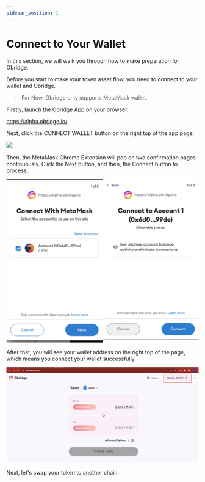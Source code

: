 ```yaml
---
sidebar_position: 1
---
```


# Connect to Your Wallet

In this section, we will walk you through how to make preparation for Obridge.

Before you start to make your token asset flow,  you need to connect to your wallet and Obridge.

> For Now, Obridge only supports MetaMask wallet.

Firstly, launch the Obridge App on your browser.

https://alpha.obridge.io/

Next, click the CONNECT WALLET button on the right top of the app page.

![](click-connect-wallet.ong)

Then, the MetaMask Chrome Extension will pop on two confirmation pages continuously. Click the Next button, and then, the Connect button to process.

![](confirm-metamask.jpeg)

After that, you will see your wallet address on the right top of the page, which means you connect your wallet successfully.

![](connection-done.png)

Next, let's swap your token to another chain.
